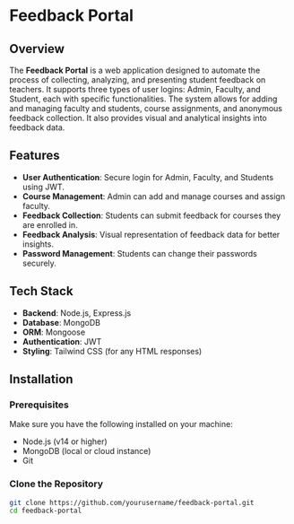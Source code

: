 # Feedback Portal

## Overview

The **Feedback Portal** is a web application designed to automate the process of collecting, analyzing, and presenting student feedback on teachers. It supports three types of user logins: Admin, Faculty, and Student, each with specific functionalities. The system allows for adding and managing faculty and students, course assignments, and anonymous feedback collection. It also provides visual and analytical insights into feedback data.

## Features

- **User Authentication**: Secure login for Admin, Faculty, and Students using JWT.
- **Course Management**: Admin can add and manage courses and assign faculty.
- **Feedback Collection**: Students can submit feedback for courses they are enrolled in.
- **Feedback Analysis**: Visual representation of feedback data for better insights.
- **Password Management**: Students can change their passwords securely.

## Tech Stack

- **Backend**: Node.js, Express.js
- **Database**: MongoDB
- **ORM**: Mongoose
- **Authentication**: JWT
- **Styling**: Tailwind CSS (for any HTML responses)

## Installation

### Prerequisites

Make sure you have the following installed on your machine:

- Node.js (v14 or higher)
- MongoDB (local or cloud instance)
- Git

### Clone the Repository

```bash
git clone https://github.com/yourusername/feedback-portal.git
cd feedback-portal
